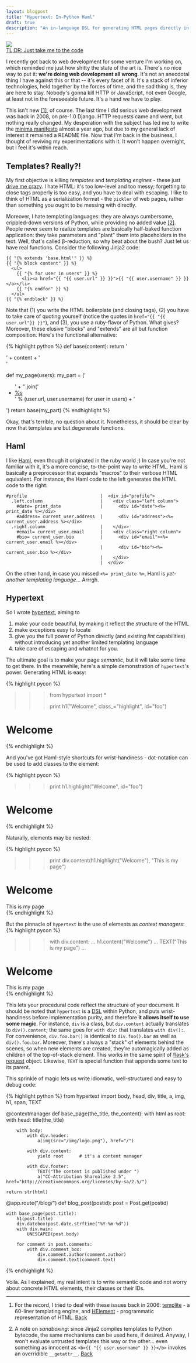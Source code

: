 ```yaml
---
layout: blogpost
title: "Hypertext: In-Python Haml"
draft: true
description: "An in-language DSL for generating HTML pages directly in Python, along the lines of Haml"
---
```


<img src="http://tomerfiliba.com/static/res/2012-10-03-haml.gif" class="blog-post-image" />

<div class="notebox">
<a href="#the-code">TL;DR: Just take me to the code</a>
</div>

I recently got back to web development for some venture I'm working on, which reminded me just how
shitty the state of the art is. There's no nice way to put it: **we're doing web development all 
wrong**. It's not an anecdotal thing I have against this or that -- it's every facet of it. It's a 
stack of inferior technologies, held together by the forces of time, and the sad thing is, they are 
here to stay. Nobody's gonna kill HTTP or JavaScript, not even Google, at least not in the 
foreseeable future. It's a hand we have to play. 


This isn't new [&#91;1&#93;](#foot1), <a name="foot1back"></a> of course. The last time I did serious web development was 
back in 2008, on pre-1.0 Django. HTTP requests came and went, but nothing really changed. My 
desperation with the subject has led me to write the 
[minima manifesto](https://github.com/tomerfiliba/minima/blob/master/README.md)
almost a year ago, but due to my general lack of interest it remained a README file. Now that I'm
back in the business, I thought of reviving my experimentations with it. It won't happen overnight,
but I feel it's within reach.

## Templates? Really?! ##

My first objective is killing *templates* and *templating engines* - these just
[drive me crazy](http://www.youtube.com/watch?v=-qTIGg3I5y8).
I hate HTML: it's too low-level and too messy; forgetting to close tags properly is too easy, 
and you have to deal with escaping. I like to think of HTML as a serialization format - the
``pickler`` of web pages, rather than something you ought to be messing with directly.

Moreover, I hate templating languages: they are always cumbersome, crippled-down versions of Python,
while providing no added value [&#91;2&#93;](#foot2). <a name="foot2back"></a> People never seem to 
realize templates are basically half-baked function application: they take parameters and "plant" 
them into placeholders in the text. Well, that's called β-reduction, so why beat about the bush? 
Just let us have real functions. Consider the following Jinja2 code:

    {{ "{% extends 'base.html'" }} %}
    {{ "{% block content" }} %}
      <ul>
        {{ "{% for user in users" }} %}
          <li><a href="{{ "{{ user.url" }} }}">{{ "{{ user.username" }} }}</a></li>
        {{ "{% endfor" }} %}
      </ul>
    {{ "{% endblock" }} %}

Note that (1) you write the HTML boilerplate (and closing tags), (2) you have to take care of 
quoting yourself (notice the quotes in ``href="{{ "{{ user.url"}} }}"``), and (3), you use a ruby-flavor 
of Python. What gives? Moreover, these elusive "blocks" and "extends" are all but function 
composition. Here's the functional alternative:

{% highlight python %}
def base(content):
    return '<html><head></head><body><div class="content">' + content + '</div></body></html>'

def my_page(users):
    my_part = ('<ul>' + ''.join('<li><a href="%s">%s<a></li>' % (user.url, user.username) 
        for user in users) + '</ul>')
    return base(my_part)
{% endhighlight %}

Okay, that's terrible, no question about it. Nonetheless, it should be clear by now that templates 
are but degenerate functions.

## Haml ##

I like [Haml](http://haml.info/), even though it originated in the ruby world ;) In case you're
not familiar with it, it's a more concise, to-the-point way to write HTML. Haml is basically a
preprocessor that expands "macros" to their verbose HTML equivalent. For instance, the Haml code 
to the left generates the HTML code to the right:

    #profile                            |  <div id="profile">
      .left.column                      |    <div class="left column">
        #date= print_date               |      <div id="date"><%= print_date %></div>
        #address= current_user.address  |      <div id="address"><%= current_user.address %></div>
      .right.column                     |    </div>
        #email= current_user.email      |    <div class="right column">
        #bio= current_user.bio          |      <div id="email"><%= current_user.email %></div>
                                        |      <div id="bio"><%= current_user.bio %></div>
                                        |    </div>
                                        |  </div>

On the other hand, in case you missed ``<%= print_date %>``, Haml is *yet-another templating
language*... Arrrgh. 

<a name="the-code"></a>

## Hypertext ##

So I wrote [hypertext](https://github.com/tomerfiliba/minima/blob/master/hypertext.py), aiming
to   

1. make your code beautiful, by making it reflect the structure of the HTML
2. make exceptions easy to locate
2. give you the full power of Python directly (and existing *lint* capabilities) without introducing
   yet another limited templating language
3. take care of escaping and whatnot for you. 

The ultimate goal is to make your page *semantic*, but it will take some time to get there. 
In the meanwhile, here's a simple demonstration of ``hypertext``'s power. Generating HTML is easy:

{% highlight pycon %}
>>> from hypertext import *
>>>
>>> print h1("Welcome", class_="highlight", id="foo")
<h1 class="highlight" id="foo">Welcome</h1>
{% endhighlight %}

And you've got Haml-style shortcuts for wrist-handiness - dot-notation can be used to add classes 
to the element:

{% highlight pycon %}
>>> print h1.highlight("Welcome", id="foo")
<h1 class="highlight" id="foo">Welcome</h1>
{% endhighlight %}

Naturally, elements may be nested:

{% highlight pycon %}
>>> print div.content(h1.highlight("Welcome"), "This is my page")
<div class="content">
    <h1 class="highlight">Welcome</h1>
    This is my page
</div>
{% endhighlight %}

But the pinnacle of ``hypertext`` is the use of elements as *context managers*:
{% highlight pycon %}
>>> with div.content:
...     h1.content("Welcome")
...     TEXT("This is my page")
...
<div class="content">
    <h1 class="highlight">Welcome</h1>
    This is my page
</div>
{% endhighlight %}

This lets your procedural code reflect the structure of your document. It should be noted that 
``hypertext`` is a [DSL](http://en.wikipedia.org/wiki/Domain-specific_language) within Python,
and puts wrist-handiness before implementation purity, and therefore **it allows itself to use 
some magic**. For instance, ``div`` is a class, but ``div.content`` actually translates to 
``div().content``; the same goes for ``with div:`` that translates ``with div():``. For 
convenience, ``div.foo.bar()`` is identical to ``div.foo().bar`` as well as ``div().foo.bar``.
Moreover, there's always a "stack" of elements behind the scenes, so when new elements are 
created, they're automagically added as children of the top-of-stack element. This works in the 
same spirit of [flask's request](http://flask.pocoo.org/docs/quickstart/#context-locals) object.
Likewise, ``TEXT`` is special function that appends some text to its parent.

This sprinkle of magic lets us write idiomatic, well-structured and easy to debug code:

{% highlight python %}
from hypertext import body, head, div, title, a, img, h1, span, TEXT

@contextmanager
def base_page(the_title, the_content):
    with html as root:
        with head:
            title(the_title)
        
        with body:
            with div.header:
                a(img(src="/img/logo.png"), href="/")
            
            with div.content:
                yield root      # it's a content manager
                
            with div.footer:
                TEXT("The content is published under ")
                a("CC-Attribution Sharealike 2.5", href="http://creativecommons.org/licenses/by-sa/2.5/")
    
    return str(html)

@app.route("/blog/<postid>")
def blog_post(postid):
    post = Post.get(postid)
    
    with base_page(post.title):
        h1(post.title)
        div.datebox(post.date.strftime("%Y-%m-%d"))
        with div.main:
            UNESCAPED(post.body)
        
        for comment in post.comments:
            with div.comment_box:
                div.comment.author(comment.author)
                div.comment.text(comment.text)
{% endhighlight %}

Voila. As I explained, my real intent is to write semantic code and not worry about concrete HTML 
elements, their classes or their IDs.

----------

1. <a name="foot1"></a>For the record, I tried to deal with these issues back in 2006: 
   [templite](http://code.activestate.com/recipes/496702-templite/) - a 60-liner templating engine,
   and [HElement](http://code.activestate.com/recipes/496743-helement/) - programmatic representation
   of HTML. [Back](#foot1back)

2. <a name="foot2"></a>A note on *sandboxing*: since Jinja2 compiles templates to Python bytecode, 
   the same mechanisms can be used here, if desired. Anyway, I won't evaluate untrusted templates 
   this way or the other... even something as innocent as ``<b>{{ "{{ user.username" }} }}</b>`` 
   invokes an overridible ``__getattr__``. [Back](#foot2back)

